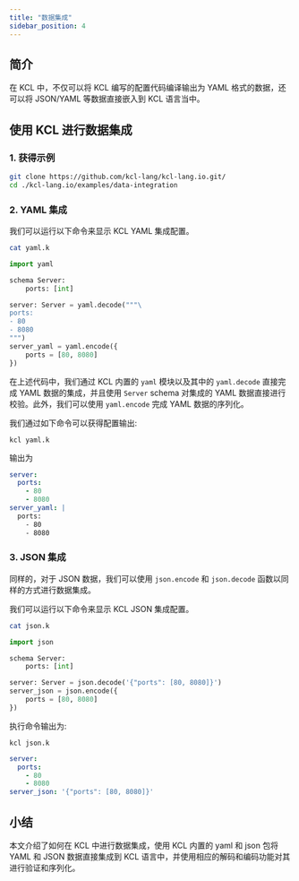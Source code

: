 ```yaml
---
title: "数据集成"
sidebar_position: 4
---
```


## 简介

在 KCL 中，不仅可以将 KCL 编写的配置代码编译输出为 YAML 格式的数据，还可以将 JSON/YAML 等数据直接嵌入到 KCL 语言当中。

## 使用 KCL 进行数据集成

### 1. 获得示例

```bash
git clone https://github.com/kcl-lang/kcl-lang.io.git/
cd ./kcl-lang.io/examples/data-integration
```

### 2. YAML 集成

我们可以运行以下命令来显示 KCL YAML 集成配置。

```bash
cat yaml.k
```

```python
import yaml

schema Server:
    ports: [int]

server: Server = yaml.decode("""\
ports:
- 80
- 8080
""")
server_yaml = yaml.encode({
    ports = [80, 8080]
})
```

在上述代码中，我们通过 KCL 内置的 `yaml` 模块以及其中的 `yaml.decode` 直接完成 YAML 数据的集成，并且使用 `Server` schema 对集成的 YAML 数据直接进行校验。此外，我们可以使用 `yaml.encode` 完成 YAML 数据的序列化。

我们通过如下命令可以获得配置输出:

```shell
kcl yaml.k
```

输出为

```yaml
server:
  ports:
    - 80
    - 8080
server_yaml: |
  ports:
    - 80
    - 8080
```

### 3. JSON 集成

同样的，对于 JSON 数据，我们可以使用 `json.encode` 和 `json.decode` 函数以同样的方式进行数据集成。

我们可以运行以下命令来显示 KCL JSON 集成配置。

```bash
cat json.k
```

```python
import json

schema Server:
    ports: [int]

server: Server = json.decode('{"ports": [80, 8080]}')
server_json = json.encode({
    ports = [80, 8080]
})
```

执行命令输出为:

```shell
kcl json.k
```

```yaml
server:
  ports:
    - 80
    - 8080
server_json: '{"ports": [80, 8080]}'
```

## 小结

本文介绍了如何在 KCL 中进行数据集成，使用 KCL 内置的 yaml 和 json 包将 YAML 和 JSON 数据直接集成到 KCL 语言中，并使用相应的解码和编码功能对其进行验证和序列化。
